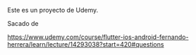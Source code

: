 Este es un proyecto de Udemy. 

Sacado de  

https://www.udemy.com/course/flutter-ios-android-fernando-herrera/learn/lecture/14293038?start=420#questions